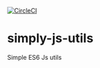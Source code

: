 [![CircleCI](https://circleci.com/gh/sameer-ahmed/simply-js-utils/tree/master.svg?style=svg)](https://circleci.com/gh/sameer-ahmed/simply-js-utils/tree/master)

# simply-js-utils
Simple ES6 Js utils
